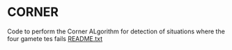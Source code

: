# CORNER
Code to perform the Corner ALgorithm for detection of situations where the four gamete tes fails
[README.txt](https://github.com/lgomezraya/CORNER/files/8886391/README.txt)
